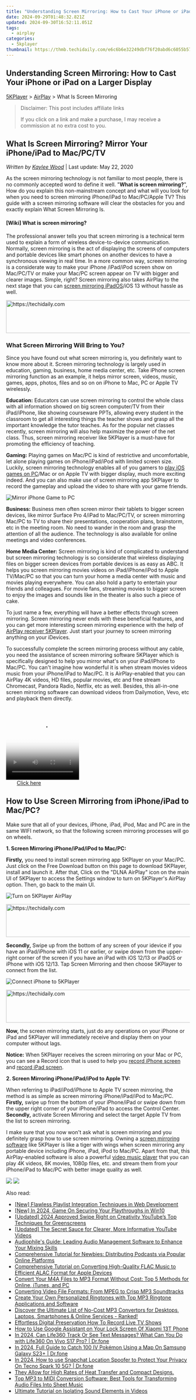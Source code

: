 ```yaml
---
title: "Understanding Screen Mirroring: How to Cast Your iPhone or iPad on a Larger Display"
date: 2024-09-29T01:48:32.821Z
updated: 2024-09-30T16:52:11.051Z
tags:
  - airplay
categories:
  - 5kplayer
thumbnail: https://thmb.techidaily.com/e6c6b6e32249dbf76f20abd6c6055b57975d7da74a0ada4b319cc0a746113075.jpg
---
```


## Understanding Screen Mirroring: How to Cast Your iPhone or iPad on a Larger Display

[5KPlayer](https://tools.techidaily.com/5kplayer/products/) \> [AirPlay](https://tools.techidaily.com/5kplayer/airplay/) \> What Is Screen Mirroring

>  Disclaimer: This post includes affiliate links
>
>  If you click on a link and make a purchase, I may receive a commission at no extra cost to you.
>

## What Is Screen Mirroring? Mirror Your iPhone/iPad to Mac/PC/TV

 _Written by [Kaylee Wood](https://www.quora.com/profile/Amanda-Hu-21)_ | Last update: May 22, 2020

As the screen mirroring technology is not familiar to most people, there is no commonly accepted word to define it well. "**What is screen mirroring?**", How do you explain this non-mainstream concept and what will you look for when you need to screen mirroring iPhone/iPad to Mac/PC/Apple TV? This guide with a screen mirroring software will clear the obstacles for you and exactly explain What Screen Mirroring Is.

#### **\[Wiki\] What is screen mirroring?**

The professional answer tells you that screen mirroring is a technical term used to explain a form of wireless device-to-device communication. Normally, screen mirroring is the act of displaying the screens of computers and portable devices like smart phones on another devices to have a synchronous viewing in real time. In a more common way, screen mirroring is a considerate way to make your iPhone /iPad/iPod screen show on Mac/PC/TV or make your Mac/PC screen appear on TV with bigger and clearer images. Simple, right? Screen mirroring also takes AirPlay to the next stage that you can [screen mirroring iPadOS](https://tools.techidaily.com/5kplayer/airplay/)/iOS 13 without hassle as well. 

<!-- affiliate ads begin -->
<a href="https://appsumo.8odi.net/c/5597632/2037346/7443" target="_top" id="2037346">
  <img src="//a.impactradius-go.com/display-ad/7443-2037346" border="0" alt="https://techidaily.com" width="728" height="90"/>
</a>
<img height="0" width="0" src="https://appsumo.8odi.net/i/5597632/2037346/7443" style="position:absolute;visibility:hidden;" border="0" />
<!-- affiliate ads end -->

### What Screen Mirroring Will Bring to You?

Since you have found out what screen mirroring is, you definitely want to know more about it. Screen mirroring technology is largely used in education, gaming, business, home media center, etc. Take iPhone screen mirroring function as an example, it helps mirror screen, videos, music, games, apps, photos, files and so on on iPhone to Mac, PC or Apple TV wirelessly.

**Education:** Educators can use screen mirroring to control the whole class with all information showed on big screen computer/TV from their iPad/iPhone, like showing courseware PPTs, allowing every student in the classroom to get all interesting things the teacher shows and grasp all the important knowledge the tutor teaches. As for the popular net classes recently, screen mirroring will also help maximize the power of the net class. Thus, screen mirroring receiver like 5KPlayer is a must-have for promoting the efficiency of teaching. 

**Gaming:** Playing games on Mac/PC is kind of restrictive and uncomfortable, let alone playing games on iPhone/iPad/iPod with limited screen size. Luckily, screen mirroring technology enables all of you gamers to [play iOS games on PC](https://tools.techidaily.com/5kplayer/airplay/)/Mac or on Apple TV with bigger display, much more exciting indeed. And you can also make use of screen mirroring app 5KPlayer to record the gameplay and upload the video to share with your game friends.

![Mirror iPhone Game to PC](https://www.5kplayer.com/airplay/img/airplay-mirroring-game.png) 

**Business:** Business men often screen mirror their tablets to bigger screen devices, like mirror Surface Pro 4/iPad to Mac/PC/TV, or screen mirrorring Mac/PC to TV to share their presentations, cooperation plans, brainstorm, etc in the meeting room. No need to wander in the room and grasp the attention of all the audience. The technology is also available for online meetings and video conferences.

**Home Media Center:** Screen mirroring is kind of complicated to understand but screen mirroring technology is so considerate that wireless displaying files on bigger screen devices from portable devices is as easy as ABC. It helps you screen mirroring movies videos on iPad/iPhone/iPod to Apple TV/Mac/PC so that you can turn your home a media center with music and movies playing everywhere. You can also hold a party to entertain your friends and colleagues. For movie fans, streaming movies to bigger screen to enjoy the images and sounds like in the theater is also such a piece of cake.

To just name a few, everything will have a better effects through screen mirroring. Screen mirroring never ends with these beneficial features, and you can get more interesting screen mirroring experience with the help of [AirPlay receiver 5KPlayer](https://tools.techidaily.com/5kplayer/airplay/). Just start your journey to screen mirroring anything on your iDevices.

To successfully complete the screen mirroring process without any cable, you need the assistance of screen mirroring software 5KPlayer which is specifically designed to help you mirror what's on your iPad/iPhone to Mac/PC. You can't imagine how wonderful it is when stream movies videos music from your iPhone/iPad to Mac/PC. It is AirPlay-enabled that you can AirPlay 4K videos, HD files, popular movies, etc and free stream Chromecast, Pandora Radio, Netflix, etc as well. Besides, this all-in-one screen mirroring software can download videos from Dailymotion, Vevo, etc and playback them directly.

<!-- affiliate ads begin -->
<span id="1743243">
					<video width="200" height="200" style="cursor:pointer"
           poster="//a.impactradius-go.com/display-clicktoplayimage/1743243.png"
           onclick="if(!this.playClicked){this.play();this.setAttribute('controls',true);this.playClicked=true;}">
	   <source src="//a.impactradius-go.com/display-ad/19272-1743243">
	   <img src="//a.impactradius-go.com/display-clicktoplayimage/1743243.png" style="border: none; height: 100%; width: 100%; object-fit: contain">
	</video>
	<div style="width:125px;text-align:center"><a href="javascript:window.open(decodeURIComponent('https%3A%2F%2Faligracehair.sjv.io%2Fc%2F5597632%2F1743243%2F19272'), '_blank');void(0);">Click here</a></div>
</span>
<img height="0" width="0" src="https://imp.pxf.io/i/5597632/1743243/19272" style="position:absolute;visibility:hidden;" border="0" />
<!-- affiliate ads end -->

## How to Use Screen Mirroring from iPhone/iPad to Mac/PC?

Make sure that all of your devices, iPhone, iPad, iPod, Mac and PC are in the same WIFI network, so that the following screen mirroring processes will go on wheels.

**1\. Screen Mirroring iPhone/iPad/iPod to Mac/PC:**

**Firstly,** you need to install screen mirroring app 5KPlayer on your Mac/PC. Just click on the Free Download button on this page to download 5KPlayer, install and launch it. After that, Click on the "DLNA AirPlay" icon on the main UI of 5KPlayer to access the Settings window to turn on 5KPlayer's AirPlay option. Then, go back to the main UI.

![Turn on 5KPlayer AirPlay](https://www.5kplayer.com/airplay/img/turn-on-airplay-5kplayer.jpg) 

<!-- affiliate ads begin -->
<a href="https://coinrule.sjv.io/c/5597632/1958378/18409" target="_top" id="1958378">
  <img src="//a.impactradius-go.com/display-ad/18409-1958378" border="0" alt="https://techidaily.com" width="728" height="90"/>
</a>
<img height="0" width="0" src="https://coinrule.sjv.io/i/5597632/1958378/18409" style="position:absolute;visibility:hidden;" border="0" />
<!-- affiliate ads end -->

**Secondly,** Swipe up from the bottom of any screen of your idevice if you have an iPad/iPhone with iOS 11 or earlier, or swipe down from the upper-right corner of the screen if you have an iPad with iOS 12/13 or iPadOS or iPhone with iOS 12/13\. Tap Screen Mirroring and then choose 5KPlayer to connect from the list.   

![Connect iPhone to 5KPlayer](https://www.5kplayer.com/airplay/img/iphone-screen-mirroring.jpg) 

<!-- affiliate ads begin -->
<a href="https://aligracehair.sjv.io/c/5597632/2135405/19272" target="_top" id="2135405">
  <img src="//a.impactradius-go.com/display-ad/19272-2135405" border="0" alt="https://techidaily.com" width="728" height="90"/>
</a>
<img height="0" width="0" src="https://aligracehair.sjv.io/i/5597632/2135405/19272" style="position:absolute;visibility:hidden;" border="0" />
<!-- affiliate ads end -->

**Now,** the screen mirroring starts, just do any operations on your iPhone or iPad and 5KPlayer will immediately receive and display them on your computer without lags.

**Notice:** When 5KPlayer receives the screen mirroring on your Mac or PC, you can see a Record icon that is used to help you [record iPhone screen](https://tools.techidaily.com/5kplayer/airplay/) and [record iPad screen](https://tools.techidaily.com/5kplayer/airplay/).

**2\. Screen Mirroring iPhone/iPad/iPod to Apple TV:**

When referring to iPad/iPod/iPhone to Apple TV screen mirroring, the method is as simple as screen mirroring iPhone/iPad/iPod to Mac/PC.  
**Firstly,** swipe up from the bottom of your iPhone/iPad or swipe down from the upper right corner of your iPhone/iPad to access the Control Center.  
**Secondly,** activate Screen Mirroring and select the target Apple TV from the list to screen mirroring.

I make sure that you now won't ask what is screen mirroring and you definitely grasp how to use screen mirroring. Owning a [screen mirroring software](https://tools.techidaily.com/5kplayer/airplay/) like 5KPlayer is like a tiger with wings when screen mirroring any portable device including iPhone, iPad, iPod to Mac/PC. Apart from that, this AirPlay-enabled software is also a powerful [video music player](https://tools.techidaily.com/5kplayer/video-music-player/) that you can play 4K videos, 8K movies, 1080p files, etc. and stream them from your iPhone/iPad to Mac/PC with better image quality as well.

[![](https://www.5kplayer.com/airplay/../button/freedownwhitewin.png)](https://tools.techidaily.com/5kplayer/products/) [![](https://www.5kplayer.com/airplay/../button/freedownbackmac.png)](https://tools.techidaily.com/5kplayer/products/)

<ins class="adsbygoogle"
     style="display:block"
     data-ad-format="autorelaxed"
     data-ad-client="ca-pub-7571918770474297"
     data-ad-slot="1223367746"></ins>

<ins class="adsbygoogle"
     style="display:block"
     data-ad-client="ca-pub-7571918770474297"
     data-ad-slot="8358498916"
     data-ad-format="auto"
     data-full-width-responsive="true"></ins>

<span class="atpl-alsoreadstyle">Also read:</span>
<div><ul>
<li><a href="https://youtube-stream.techidaily.com/new-flawless-playlist-integration-techniques-in-web-development/"><u>[New] Flawless Playlist Integration Techniques in Web Development</u></a></li>
<li><a href="https://screen-mirroring-recording.techidaily.com/new-in-2024-game-on-securing-your-playthroughs-in-win10/"><u>[New] In 2024, Game On Securing Your Playthroughs in Win10</u></a></li>
<li><a href="https://youtube-tips.techidaily.com/ed-2024-approved-swipe-right-on-creativity-youtubes-top-techniques-for-greenscreens/"><u>[Updated] 2024 Approved Swipe Right on Creativity YouTube’s Top Techniques for Greenscreens</u></a></li>
<li><a href="https://some-guidance.techidaily.com/updated-the-secret-sauce-for-clearer-more-informative-youtube-videos/"><u>[Updated] The Secret Sauce for Clearer, More Informative YouTube Videos</u></a></li>
<li><a href="https://media-tips.techidaily.com/audiophiles-guide-leading-audio-management-software-to-enhance-your-mixing-skills/"><u>Audiophile's Guide: Leading Audio Management Software to Enhance Your Mixing Skills</u></a></li>
<li><a href="https://media-tips.techidaily.com/comprehensive-tutorial-for-newbies-distributing-podcasts-via-popular-online-platforms/"><u>Comprehensive Tutorial for Newbies: Distributing Podcasts via Popular Online Platforms</u></a></li>
<li><a href="https://media-tips.techidaily.com/comprehensive-tutorial-on-converting-high-quality-flac-music-to-efficient-alac-format-for-apple-devices/"><u>Comprehensive Tutorial on Converting High-Quality FLAC Music to Efficient ALAC Format for Apple Devices</u></a></li>
<li><a href="https://media-tips.techidaily.com/convert-your-m4a-files-to-mp3-format-without-cost-top-5-methods-for-online-itunes-and-pc/"><u>Convert Your M4A Files to MP3 Format Without Cost: Top 5 Methods for Online, iTunes, and PC</u></a></li>
<li><a href="https://media-tips.techidaily.com/converting-video-file-formats-from-mpeg-to-crisp-mp3-soundtracks/"><u>Converting Video File Formats: From MPEG to Crisp MP3 Soundtracks</u></a></li>
<li><a href="https://media-tips.techidaily.com/create-your-own-personalized-ringtones-with-top-mp3-ringtone-applications-and-software/"><u>Create Your Own Personalized Ringtones with Top MP3 Ringtone Applications and Software</u></a></li>
<li><a href="https://media-tips.techidaily.com/discover-the-ultimate-list-of-no-cost-mp3-convertors-for-desktops-laptops-smartphones-and-online-services-ranked/"><u>Discover the Ultimate List of No-Cost MP3 Convertors for Desktops, Laptops, Smartphones & Online Services - Ranked!</u></a></li>
<li><a href="https://on-screen-recording.techidaily.com/effortless-digital-preservation-how-to-record-live-tv-shows/"><u>Effortless Digital Preservation How To Record Live TV Shows</u></a></li>
<li><a href="https://unlock-android.techidaily.com/how-to-use-google-assistant-on-your-lock-screen-of-xiaomi-13t-phone-by-drfone-android/"><u>How to Use Google Assistant on Your Lock Screen Of Xiaomi 13T Phone</u></a></li>
<li><a href="https://change-location.techidaily.com/in-2024-can-life360-track-or-see-text-messages-what-can-you-do-with-life360-on-vivo-s17-pro-drfone-by-drfone-virtual-android/"><u>In 2024, Can Life360 Track Or See Text Messages? What Can You Do with Life360 On Vivo S17 Pro? | Dr.fone</u></a></li>
<li><a href="https://change-location.techidaily.com/in-2024-full-guide-to-catch-100-iv-pokemon-using-a-map-on-samsung-galaxy-s23plus-drfone-by-drfone-virtual-android/"><u>In 2024, Full Guide to Catch 100 IV Pokémon Using a Map On Samsung Galaxy S23+ | Dr.fone</u></a></li>
<li><a href="https://phone-solutions.techidaily.com/in-2024-how-to-use-snapchat-location-spoofer-to-protect-your-privacy-on-tecno-spark-10-5g-drfone-by-drfone-virtual-android/"><u>In 2024, How to use Snapchat Location Spoofer to Protect Your Privacy On Tecno Spark 10 5G? | Dr.fone</u></a></li>
<li><a href="https://win-amazing.techidaily.com/they-allow-for-high-rates-of-heat-transfer-and-compact-designs/"><u>They Allow for High Rates of Heat Transfer and Compact Designs.</u></a></li>
<li><a href="https://media-tips.techidaily.com/top-mp3-to-midi-conversion-software-best-tools-for-transforming-audio-files-into-sheet-music/"><u>Top MP3 to MIDI Conversion Software: Best Tools for Transforming Audio Files Into Sheet Music</u></a></li>
<li><a href="https://media-tips.techidaily.com/ultimate-tutorial-on-isolating-sound-elements-in-videos/"><u>Ultimate Tutorial on Isolating Sound Elements in Videos</u></a></li>
</ul></div>

